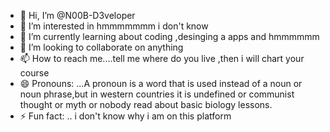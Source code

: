 - 👋 Hi, I’m @N00B-D3veloper
- 👀 I’m interested in hmmmmmmm i don't know
- 🌱 I’m currently learning about coding ,desinging a apps and hmmmmmm
- 💞️ I’m looking to collaborate on anything
- 📫 How to reach me....tell me where do you live  ,then i will chart your course 
- 😄 Pronouns: ...A pronoun is a word that is used instead of a noun or noun phrase,but in western countries it is undefined or communist thought or  myth or nobody read about basic biology lessons.
- ⚡ Fun fact: ..   i don't know why i am on this platform

<!---
N00B-D3veloper/N00B-D3veloper is a ✨ special ✨ repository because its `README.md` (this file) appears on your GitHub profile.
You can click the Preview link to take a look at your changes.
--->
